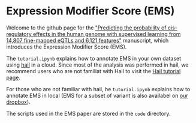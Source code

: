 # Expression Modifier Score (EMS)
Welcome to the github page for the ["Predicting the probability of cis-regulatory effects in the human genome with supervised learning from 14,807 fine-mapped eQTLs and 6,121 features"](link) manuscript, which introduces the Expression Modifier Score (EMS). 

The `tutorial.ipynb` explains how to annotate EMS in your own dataset using [hail](https://hail.is/index.html) in a cloud.
Since most of the analysis was performed in hail, we recommend users who are not familiat with Hail to visit the [Hail tutorial page](https://hail.is/docs/0.2/tutorials-landing.html).

For those who are not familiar with hail, he `tutorial.ipynb` explains how to annotate EMS in local (EMS for a subset of variant is also availabel on [our dropbox](link)). 

The scripts used in the EMS paper are stored in the `code` directory. 


